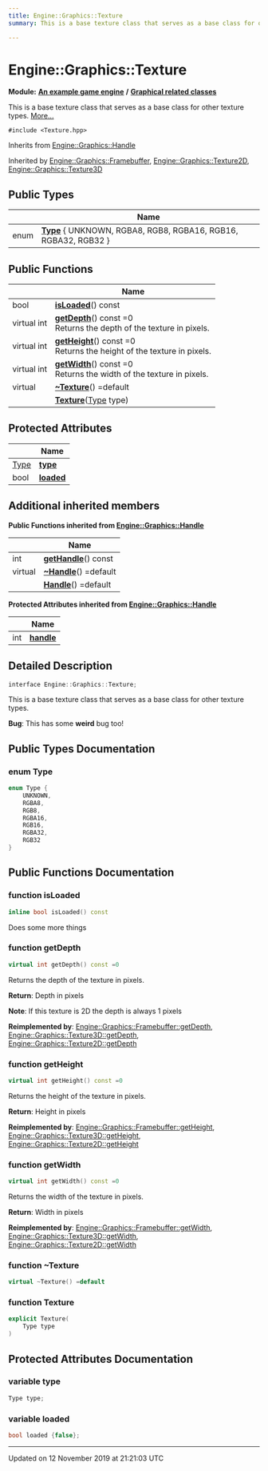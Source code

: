 ```yaml
---
title: Engine::Graphics::Texture
summary: This is a base texture class that serves as a base class for other texture types.  

---
```


# Engine::Graphics::Texture


**Module:** **[An example game engine](/Modules/group__Engine.md)** **/** **[Graphical related classes](/Modules/group__Graphics.md)**

This is a base texture class that serves as a base class for other texture types.  [More...](#detailed-description)


`#include <Texture.hpp>`


Inherits from [Engine::Graphics::Handle](/Classes/classEngine_1_1Graphics_1_1Handle.md)

Inherited by [Engine::Graphics::Framebuffer](/Classes/classEngine_1_1Graphics_1_1Framebuffer.md), [Engine::Graphics::Texture2D](/Classes/classEngine_1_1Graphics_1_1Texture2D.md), [Engine::Graphics::Texture3D](/Classes/classEngine_1_1Graphics_1_1Texture3D.md)




## Public Types

|                | Name           |
| -------------- | -------------- |
| enum | **[Type](/Classes/classEngine_1_1Graphics_1_1Texture.md#enum-type)** { UNKNOWN, RGBA8, RGB8, RGBA16, RGB16, RGBA32, RGB32 } |


## Public Functions

|                | Name           |
| -------------- | -------------- |
| bool | **[isLoaded](/Classes/classEngine_1_1Graphics_1_1Texture.md#function-isloaded)**() const  |
| virtual int | **[getDepth](/Classes/classEngine_1_1Graphics_1_1Texture.md#function-getdepth)**() const =0 <br>Returns the depth of the texture in pixels.  |
| virtual int | **[getHeight](/Classes/classEngine_1_1Graphics_1_1Texture.md#function-getheight)**() const =0 <br>Returns the height of the texture in pixels.  |
| virtual int | **[getWidth](/Classes/classEngine_1_1Graphics_1_1Texture.md#function-getwidth)**() const =0 <br>Returns the width of the texture in pixels.  |
| virtual  | **[~Texture](/Classes/classEngine_1_1Graphics_1_1Texture.md#function-~texture)**() =default  |
|  | **[Texture](/Classes/classEngine_1_1Graphics_1_1Texture.md#function-texture)**([Type](/Classes/classEngine_1_1Graphics_1_1Texture.md#enum-type) type)  |



## Protected Attributes

|                | Name           |
| -------------- | -------------- |
| [Type](/Classes/classEngine_1_1Graphics_1_1Texture.md#enum-type) | **[type](/Classes/classEngine_1_1Graphics_1_1Texture.md#variable-type)**  |
| bool | **[loaded](/Classes/classEngine_1_1Graphics_1_1Texture.md#variable-loaded)**  |



## Additional inherited members






**Public Functions inherited from [Engine::Graphics::Handle](/Classes/classEngine_1_1Graphics_1_1Handle.md)**

|                | Name           |
| -------------- | -------------- |
| int | **[getHandle](/Classes/classEngine_1_1Graphics_1_1Handle.md#function-gethandle)**() const  |
| virtual  | **[~Handle](/Classes/classEngine_1_1Graphics_1_1Handle.md#function-~handle)**() =default  |
|  | **[Handle](/Classes/classEngine_1_1Graphics_1_1Handle.md#function-handle)**() =default  |



**Protected Attributes inherited from [Engine::Graphics::Handle](/Classes/classEngine_1_1Graphics_1_1Handle.md)**

|                | Name           |
| -------------- | -------------- |
| int | **[handle](/Classes/classEngine_1_1Graphics_1_1Handle.md#variable-handle)**  |




## Detailed Description

```cpp
interface Engine::Graphics::Texture;
```

This is a base texture class that serves as a base class for other texture types. 












**Bug**: This has some **weird** bug too! 
















## Public Types Documentation

### enum Type

```cpp
enum Type {
    UNKNOWN,
    RGBA8,
    RGB8,
    RGBA16,
    RGB16,
    RGBA32,
    RGB32
}
```






























## Public Functions Documentation

### function isLoaded

```cpp
inline bool isLoaded() const
```



























Does some more things

### function getDepth

```cpp
virtual int getDepth() const =0
```

Returns the depth of the texture in pixels. 






**Return**: Depth in pixels 





**Note**: If this texture is 2D the depth is always 1 pixels 













**Reimplemented by**: [Engine::Graphics::Framebuffer::getDepth](/Classes/classEngine_1_1Graphics_1_1Framebuffer.md#function-getdepth), [Engine::Graphics::Texture3D::getDepth](/Classes/classEngine_1_1Graphics_1_1Texture3D.md#function-getdepth), [Engine::Graphics::Texture2D::getDepth](/Classes/classEngine_1_1Graphics_1_1Texture2D.md#function-getdepth)




### function getHeight

```cpp
virtual int getHeight() const =0
```

Returns the height of the texture in pixels. 






**Return**: Height in pixels 


















**Reimplemented by**: [Engine::Graphics::Framebuffer::getHeight](/Classes/classEngine_1_1Graphics_1_1Framebuffer.md#function-getheight), [Engine::Graphics::Texture3D::getHeight](/Classes/classEngine_1_1Graphics_1_1Texture3D.md#function-getheight), [Engine::Graphics::Texture2D::getHeight](/Classes/classEngine_1_1Graphics_1_1Texture2D.md#function-getheight)




### function getWidth

```cpp
virtual int getWidth() const =0
```

Returns the width of the texture in pixels. 






**Return**: Width in pixels 


















**Reimplemented by**: [Engine::Graphics::Framebuffer::getWidth](/Classes/classEngine_1_1Graphics_1_1Framebuffer.md#function-getwidth), [Engine::Graphics::Texture3D::getWidth](/Classes/classEngine_1_1Graphics_1_1Texture3D.md#function-getwidth), [Engine::Graphics::Texture2D::getWidth](/Classes/classEngine_1_1Graphics_1_1Texture2D.md#function-getwidth)




### function ~Texture

```cpp
virtual ~Texture() =default
```




























### function Texture

```cpp
explicit Texture(
    Type type
)
```































## Protected Attributes Documentation

### variable type

```cpp
Type type;
```




























### variable loaded

```cpp
bool loaded {false};
```































-------------------------------

Updated on 12 November 2019 at 21:21:03 UTC